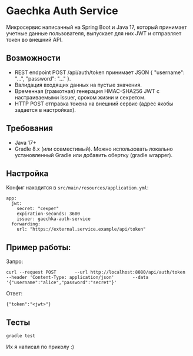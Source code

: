 # Gaechka Auth Service

Микросервис написанный на Spring Boot и Java 17, который принимает учетные данные пользователя, выпускает для них JWT и отправляет токен во внешний API.

## Возможности
- REST endpoint POST /api/auth/token принимает JSON { "username": "...", "password": "..." }.
- Валидация входящих данных на пустые значения.
- Временная (грамотная) генерация HMAC-SHA256 JWT с настраиваемыми issuer, сроком жизни и секретом.
- HTTP POST отправка токена на внешний сервис (адрес якобы задается в настройках).

## Требования
- Java 17+
- Gradle 8.x (или совместимый). Можно использовать локально установленный Gradle или добавить обертку (gradle wrapper).

## Настройка
Конфиг находится в `src/main/resources/application.yml`:

    app:
      jwt:
        secret: "секрет"
        expiration-seconds: 3600
        issuer: gaechka-auth-service
      forwarding:
        url: "https://external.service.example/api/token"

## Пример работы:

Запро:

    curl --request POST       --url http://localhost:8080/api/auth/token       --header 'Content-Type: application/json'       --data '{"username":"alice","password":"secret"}'

Ответ:

    {"token":"<jwt>"}

## Тесты

    gradle test

Их я написал по приколу :)